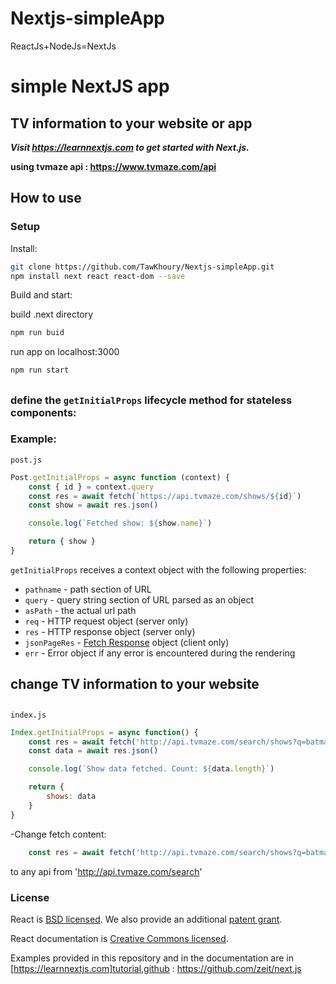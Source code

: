 # Nextjs-simpleApp 

ReactJs+NodeJs=NextJs

# simple NextJS app 

## TV information to your website or app

***Visit https://learnnextjs.com to get started with Next.js.***

**using tvmaze api : https://www.tvmaze.com/api**

## How to use

### Setup

Install:

```bash
git clone https://github.com/TawKhoury/Nextjs-simpleApp.git
npm install next react react-dom --save
```

Build and start:

build .next directory
```bash
npm run buid  
```

run app on localhost:3000
```bash
npm run start
```
##
### define the `getInitialProps` lifecycle method for stateless components: 

### Example:
`post.js`

```jsx
Post.getInitialProps = async function (context) {
    const { id } = context.query
    const res = await fetch(`https://api.tvmaze.com/shows/${id}`)
    const show = await res.json()

    console.log(`Fetched show: ${show.name}`)

    return { show }
}
```

`getInitialProps` receives a context object with the following properties:

- `pathname` - path section of URL
- `query` - query string section of URL parsed as an object
- `asPath` - the actual url path
- `req` - HTTP request object (server only)
- `res` - HTTP response object (server only)
- `jsonPageRes` - [Fetch Response](https://developer.mozilla.org/en-US/docs/Web/API/Response) object (client only)
- `err` - Error object if any error is encountered during the rendering


## change TV information to your website
##
`index.js`
```jsx
Index.getInitialProps = async function() {
    const res = await fetch('http://api.tvmaze.com/search/shows?q=batman')
    const data = await res.json()

    console.log(`Show data fetched. Count: ${data.length}`)

    return {
        shows: data
    }
}
```
-Change fetch content:
```jsx
    const res = await fetch('http://api.tvmaze.com/search/shows?q=batman')
```
to any api from 'http://api.tvmaze.com/search' 


### License

React is [BSD licensed](./LICENSE). We also provide an additional [patent grant](./PATENTS).

React documentation is [Creative Commons licensed](./LICENSE-docs).

Examples provided in this repository and in the documentation are in [https://learnnextjs.com]tutorial,github : https://github.com/zeit/next.js

